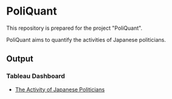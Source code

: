 # PoliQuant
This repository is prepared for the project "PoliQuant".

PoliQuant aims to quantify the activities of Japanese politicians.

## Output
### Tableau Dashboard
* [The Activity of Japanese Politicians](https://public.tableau.com/views/PoliticianActivityMeasurementDashboards/sheet4?:language=en-US&:display_count=n&:origin=viz_share_link)